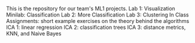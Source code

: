 This is the repository for our team's ML1 projects.
Lab 1: Visualization
Minilab: Classification
Lab 2: More Classification
Lab 3: Clustering
In Class Assignments: short example exercises on the theory behind the algorithms
  ICA 1: linear regression
  ICA 2: classification trees
  ICA 3: distance metrics, KNN, and Naive Bayes
